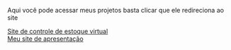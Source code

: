 Aqui você pode acessar meus projetos basta clicar que ele redireciona ao site

<a href="https://kaikiyuuji.github.io/Projetos-html-e-css/SCEV/dashboard.html" target="_blank">Site de controle de estoque virtual</a><br>
<a href="https://kaikiyuuji.github.io/Projetos-html-e-css/Site%20de%20Apresenta%C3%A7%C3%A3o/index.html" target="_blank">Meu site de apresentação</a>